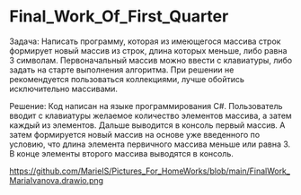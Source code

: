 # Final_Work_Of_First_Quarter
Задача:
Написать программу, которая из имеющегося массива строк формирует новый массив из строк, длина которых меньше, либо равна 3 символам. Первоначальный массив можно ввести с клавиатуры, либо задать на старте выполнения алгоритма. При решении не рекомендуется пользоваться коллекциями, лучше обойтись исключительно массивами.

Решение:
Код написан на языке программирования C#. Пользователь вводит с клавиатуры желаемое количество элементов массива, а затем каждый из элементов. Дальше выводится в консоль первый массив. А затем формируется новый массив на основе уже введенного по условию, что длина элемента первичного массива меньше или равна 3. В конце элементы второго массива выводятся в консоль.

https://github.com/MarieIS/Pictures_For_HomeWorks/blob/main/FinalWork_MariaIvanova.drawio.png